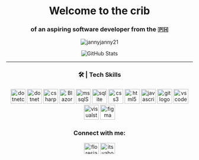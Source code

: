 <h1 align="center">Welcome to the crib</h1>
<h3 align="center">of an aspiring software developer from the 🇵🇭</h3>


<p align="center"> <img src="https://komarev.com/ghpvc/?username=jannyjanny21&label=Profile%20views&color=0e75b6&style=flat" alt="jannyjanny21" /> </p>

<p align="center">
  <img
    src="https://streak-stats.demolab.com?user=jannyjanny21&theme=dark&hide_border=true"
    alt="GitHub Stats"
  />
</p>

***

<h3 align="center">🛠 | Tech Skills</h3>

###

<div align="center">
  <img src="https://cdn.jsdelivr.net/gh/devicons/devicon@latest/icons/dotnetcore/dotnetcore-original.svg" height="40" alt="dotnetcore" />

  <img src="https://cdn.jsdelivr.net/gh/devicons/devicon@latest/icons/dot-net/dot-net-plain-wordmark.svg" height="40" alt="dotnet" />
  
  <img src="https://cdn.jsdelivr.net/gh/devicons/devicon/icons/csharp/csharp-original.svg" height="40" alt="csharp logo"  />

  <img src="https://cdn.jsdelivr.net/gh/devicons/devicon@latest/icons/blazor/blazor-original.svg" height="40" alt="Blazor" />

  <img src="https://cdn.jsdelivr.net/gh/devicons/devicon@latest/icons/microsoftsqlserver/microsoftsqlserver-original.svg" height="40" alt="mssqlServer" />

  <img src="https://cdn.jsdelivr.net/gh/devicons/devicon@latest/icons/sqlite/sqlite-original.svg" height="40" alt="sqlite" />
  
  <img src="https://cdn.jsdelivr.net/gh/devicons/devicon/icons/css3/css3-original.svg" height="40" alt="css3 logo"  />
  
  <img src="https://cdn.jsdelivr.net/gh/devicons/devicon/icons/html5/html5-original.svg" height="40" alt="html5 logo"  />

  <img src="https://cdn.jsdelivr.net/gh/devicons/devicon@latest/icons/javascript/javascript-plain.svg" height="40" alt="javascript" />

  <img src="https://cdn.jsdelivr.net/gh/devicons/devicon/icons/git/git-original.svg" height="40" alt="git logo"  />

  <img src="https://cdn.jsdelivr.net/gh/devicons/devicon/icons/vscode/vscode-original.svg" height="40" alt="vscode logo"  />
 
  <img src="https://cdn.jsdelivr.net/gh/devicons/devicon/icons/visualstudio/visualstudio-plain.svg" height="40" alt="visualstudio logo"  />

  <img src="https://cdn.jsdelivr.net/gh/devicons/devicon/icons/figma/figma-original.svg" height="40" alt="figma logo"  />
</div>




<h3 align="center">Connect with me:</h3>
<p align="center">
<a href="https://fb.com/floresjanny21" target="blank"><img align="center" src="https://raw.githubusercontent.com/rahuldkjain/github-profile-readme-generator/master/src/images/icons/Social/facebook.svg" alt="floresjanny21" height="30" width="40" /></a>
<a href="https://instagram.com/itsyaboi_jannyyy" target="blank"><img align="center" src="https://raw.githubusercontent.com/rahuldkjain/github-profile-readme-generator/master/src/images/icons/Social/instagram.svg" alt="itsyaboi_jannyyy" height="30" width="40" /></a>
</p>
